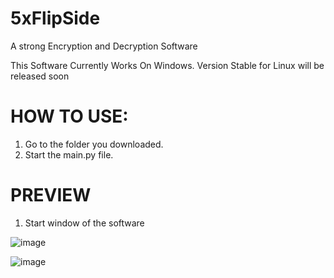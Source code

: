 # 5xFlipSide
A strong Encryption and Decryption Software

This Software Currently Works On Windows.
Version Stable for Linux will be released soon

# HOW TO USE:

1. Go to the folder you downloaded.
2. Start the main.py file.

# PREVIEW

1. Start window of the software  
  
![image](https://user-images.githubusercontent.com/74082863/166913168-6784a20a-06f2-4a10-9240-91cdafdb510b.png)

![image](https://user-images.githubusercontent.com/74082863/166913332-380fce63-79f7-4457-8701-1f54432de0ee.png)
